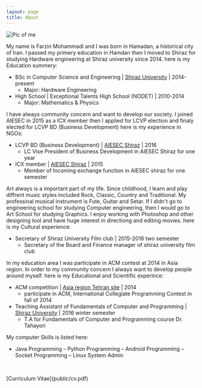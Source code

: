 ```yaml
---
layout: page
title: About
---
```

<div>
<img src="{{ site.baseurl }}public/pic-of-me.jpg" alt="Pic of me">
<p>My name is Farzin Mohammadi and I was born in Hamadan, a historical city of Iran. I passed my primery education in Hamdan then I moved to Shiraz for studying Hardware engineering at Shiraz university since 2014. here is my Education summery:</p>
<ul>
<li>BSc in Computer Science and Engineering | <a href="http://shirazu.ac.ir/" target="_blank">Shiraz University</a> |&nbsp;2014-present&nbsp;
<ul>
<li>Major: Hardware Engineering</li>
</ul>
</li>
<li>High School | Exceptional Talents High School (NODET)&nbsp;|&nbsp;2010-2014&nbsp;
<ul>
<li>Major: Mathematics &amp; Physics</li>
</ul>
</li>
</ul>
<p>I have always community concern and want to develop our society. I joined AIESEC in 2015 as a ICX member then I applied for LCVP election and finaly elected for LCVP BD (Business Development) here is my experience in NGOs:</p>
<ul>
<li>LCVP BD (Business Development) | <a href="http://aiesec.org/" target="_blank">AIESEC Shiraz</a> | 2016
<ul>
<li>LC Vise President of Business Development in AIESEC Shiraz for one year</li>
</ul>
</li>
<li>ICX member&nbsp;| <a href="http://aiesec.org/">AIESEC Shiraz</a> | 2015
<ul>
<li>Member of Incoming exchange function in AIESEC shiraz for one semester</li>
</ul>
</li>
</ul>
<p>Art always is a important part of my life. Since childhood, I learn and play diffrent music styles included Rock, Classic, Country and&nbsp;Traditional. My professinal musical instrument is Fute, Guitar and Setar. If I didn't go to engineering school for studying Computer engineering, then I&nbsp;would go to Art School for studying Graphics. I enjoy working with Photoshop and other designing tool and have huge interest in directiong and editing&nbsp;movies. here is my&nbsp;Cultural experience:</p>
<ul>
<li>Secretary of Shiraz University Film club&nbsp;|&nbsp;2015-2016 two semester
<ul>
<li>Secretary of the Board and Finance manager of shiraz university film club</li>
</ul>
</li>
</ul>
<p>In my education area I was participate in ACM contest at 2014 in Asia region. In order to my community concern I always want to develop people around myself. here is my Educational and Scientific experince:</p>
<ul>
<li>ACM competition&nbsp;| <a href="http://icpc.sharif.edu/acmicpc14/" target="_blank">Asia region Tehran site</a> | 2014
<ul>
<li>participate in ACM, International Collegiate Programming Contest in fall of 2014</li>
</ul>
</li>
<li>Teaching Assistant of Fundamentals of Computer and Programming | <a href="http://shirazu.ac.ir/" target="_blank">Shiraz University</a> |&nbsp;2016 winter semester
<ul>
<li>T.A for Fundamentals of Computer and Programming course Dr. Tahayori</li>
</ul>
</li>
</ul>
<p>My computer Skills is listed here:</p>
<ul>
<li>Java Programming &ndash; Python Programming &ndash; Android Programming &ndash; Socket Programming &ndash; Linux System Admin</li>
</ul>
<p>&nbsp;</p>
</div>
[Curriculum Vitae](public/cv.pdf)
